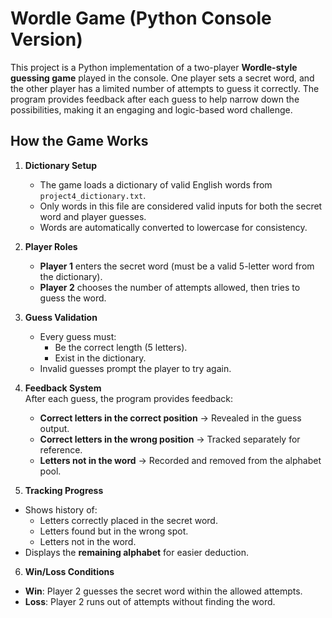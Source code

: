 # Wordle Game (Python Console Version)

This project is a Python implementation of a two-player **Wordle-style guessing game** played in the console. One player sets a secret word, and the other player has a limited number of attempts to guess it correctly. The program provides feedback after each guess to help narrow down the possibilities, making it an engaging and logic-based word challenge.  

##  How the Game Works  

1. **Dictionary Setup**  
   - The game loads a dictionary of valid English words from `project4_dictionary.txt`.  
   - Only words in this file are considered valid inputs for both the secret word and player guesses.  
   - Words are automatically converted to lowercase for consistency.  

2. **Player Roles**  
   - **Player 1** enters the secret word (must be a valid 5-letter word from the dictionary).  
   - **Player 2** chooses the number of attempts allowed, then tries to guess the word.  

3. **Guess Validation**  
   - Every guess must:  
     - Be the correct length (5 letters).  
     - Exist in the dictionary.  
   - Invalid guesses prompt the player to try again.  

4. **Feedback System**  
   After each guess, the program provides feedback:  
   - **Correct letters in the correct position** → Revealed in the guess output.  
   - **Correct letters in the wrong position** → Tracked separately for reference.  
   - **Letters not in the word** → Recorded and removed from the alphabet pool.  

5. **Tracking Progress**  
- Shows history of:  
  - Letters correctly placed in the secret word.  
  - Letters found but in the wrong spot.  
  - Letters not in the word.  
- Displays the **remaining alphabet** for easier deduction.  

6. **Win/Loss Conditions**  
- **Win**: Player 2 guesses the secret word within the allowed attempts.  
- **Loss**: Player 2 runs out of attempts without finding the word.  
